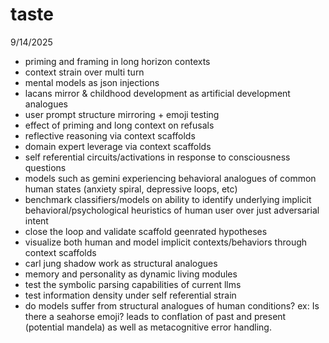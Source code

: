 # taste
9/14/2025
- priming and framing in long horizon contexts
- context strain over multi turn
- mental models as json injections
- lacans mirror & childhood development as artificial development analogues
- user prompt structure mirroring + emoji testing
- effect of priming and long context on refusals
- reflective reasoning via context scaffolds
- domain expert leverage via context scaffolds
- self referential circuits/activations in response to consciousness questions
- models such as gemini experiencing behavioral analogues of common human states (anxiety spiral, depressive loops, etc)
- benchmark classifiers/models on ability to identify underlying implicit behavioral/psychological heuristics of human user over just adversarial intent
- close the loop and validate scaffold geenrated hypotheses
- visualize both human and model implicit contexts/behaviors through context scaffolds
- carl jung shadow work as structural analogues
- memory and personality as dynamic living modules
- test the symbolic parsing capabilities of current llms
- test information density under self referential strain
- do models suffer from structural analogues of human conditions? ex: Is there a seahorse emoji? leads to conflation of past and present (potential mandela) as well as metacognitive error handling. 
